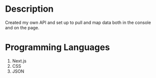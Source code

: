 # Description 
Created my own API and set up to pull and map data both in the console and on the page. 

# Programming Languages
1. Next.js
2. CSS
3. JSON
